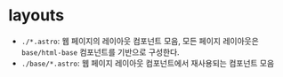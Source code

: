 # layouts

- `./*.astro`: 웹 페이지의 레이아웃 컴포넌트 모음, 모든 페이지 레이아웃은 `base/html-base` 컴포넌트를 기반으로 구성한다.
- `./base/*.astro`: 웹 페이지 레이아웃 컴포넌트에서 재사용되는 컴포넌트 모음
